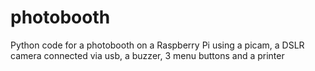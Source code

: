 # photobooth

Python code for a photobooth on a Raspberry Pi using a picam, a DSLR camera connected via usb, a buzzer, 3 menu buttons
and a printer
